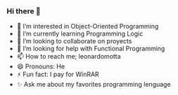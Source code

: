 ### Hi there 👋 
- 👀 I’m interested in Object-Oriented Programming
- 🌱 I’m currently learning Programming Logic
- 💞️ I’m looking to collaborate on proyects
- 👋 I’m looking for help with Functional Programming
- 📫 How to reach me; leonardomotta
- 😄 Pronouns: He
- ⚡ Fun fact: I pay for WinRAR
- ✨ Ask me about my favorites programming lenguage


